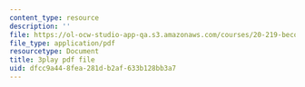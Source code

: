 ```yaml
---
content_type: resource
description: ''
file: https://ol-ocw-studio-app-qa.s3.amazonaws.com/courses/20-219-becoming-the-next-bill-nye-writing-and-hosting-the-educational-show-january-iap-2015/dfcc9a448fea281db2af633b128bb3a7_XDBr39cwmbg.pdf
file_type: application/pdf
resourcetype: Document
title: 3play pdf file
uid: dfcc9a44-8fea-281d-b2af-633b128bb3a7
---
```

